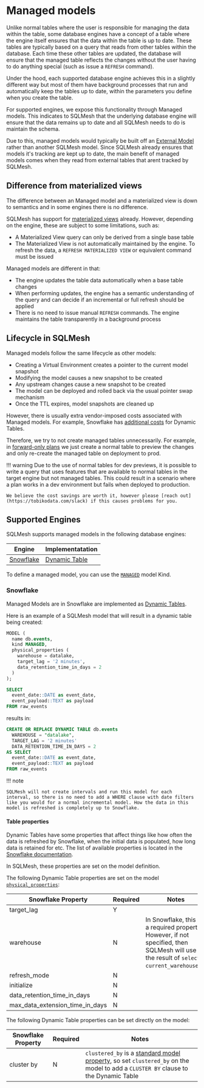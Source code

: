 # Managed models
Unlike normal tables where the user is responsible for managing the data within the table, some database engines have a concept of a table where the engine itself ensures that the data within the table is up to date. These tables are typically based on a query that reads from other tables within the database. Each time these other tables are updated, the database will ensure that the managed table reflects the changes without the user having to do anything special (such as issue a `REFRESH` command).

Under the hood, each supported database engine achieves this in a slightly different way but most of them have background processes that run and automatically keep the tables up to date, within the parameters you define when you create the table.

For supported engines, we expose this functionality through Managed models. This indicates to SQLMesh that the underlying database engine will ensure that the data remains up to date and all SQLMesh needs to do is maintain the schema.

Due to this, managed models would typically be built off an [External Model](./external_models.md) rather than another SQLMesh model. Since SQLMesh already ensures that models it's tracking are kept up to date, the main benefit of managed models comes when they read from external tables that arent tracked by SQLMesh.

## Difference from materialized views
The difference between an Managed model and a materialized view is down to semantics and in some engines there is no difference.

SQLMesh has support for [materialized views](../model_kinds#materialized-views) already. However, depending on the engine, these are subject to some limitations, such as:

- A Materialized View query can only be derived from a single base table
- The Materialized View is not automatically maintained by the engine. To refresh the data, a `REFRESH MATERIALIZED VIEW` or equivalent command must be issued

Managed models are different in that:

- The engine updates the table data automatically when a base table changes
- When performing updates, the engine has a semantic understanding of the query and can decide if an incremental or full refresh should be applied
- There is no need to issue manual `REFRESH` commands. The engine maintains the table transparently in a background process

## Lifecycle in SQLMesh
Managed models follow the same lifecycle as other models:

- Creating a Virtual Environment creates a pointer to the current model snapshot
- Modifying the model causes a new snapshot to be created
- Any upstream changes cause a new snapshot to be created
- The model can be deployed and rolled back via the usual pointer swap mechanism
- Once the TTL expires, model snapshots are cleaned up

However, there is usually extra vendor-imposed costs associated with Managed models. For example, Snowflake has [additional costs](https://docs.snowflake.com/en/user-guide/dynamic-tables-cost) for Dynamic Tables.

Therefore, we try to not create managed tables unnecessarily. For example, in [forward-only plans](../plans.md#forward-only-change) we just create a normal table to preview the changes and only re-create the managed table on deployment to prod.

!!! warning
    Due to the use of normal tables for dev previews, it is possible to write a query that uses features that are available to normal tables in the target engine but not managed tables. This could result in a scenario where a plan works in a dev environment but fails when deployed to production.
    
    We believe the cost savings are worth it, however please [reach out](https://tobikodata.com/slack) if this causes problems for you.

## Supported Engines
SQLMesh supports managed models in the following database engines:

| Engine                                               | Implementatation                                                               |
| ---------------------------------------------------- | ------------------------------------------------------------------------------ |
| [Snowflake](../../integrations/engines/snowflake.md) | [Dynamic Table](https://docs.snowflake.com/en/user-guide/dynamic-tables-intro) |

To define a managed model, you can use the [`MANAGED`](./model_kinds.md#managed) model Kind.

### Snowflake

Managed Models are in Snowflake are implemented as [Dynamic Tables](https://docs.snowflake.com/en/user-guide/dynamic-tables-intro).

Here is an example of a SQLMesh model that will result in a dynamic table being created:

```sql linenums="1"
MODEL (
  name db.events,
  kind MANAGED,
  physical_properties (
    warehouse = datalake,
    target_lag = '2 minutes',
    data_retention_time_in_days = 2
  )
);

SELECT
  event_date::DATE as event_date,
  event_payload::TEXT as payload
FROM raw_events
```

results in:

```sql linenums="1"
CREATE OR REPLACE DYNAMIC TABLE db.events
  WAREHOUSE = "datalake",
  TARGET_LAG = '2 minutes'
  DATA_RETENTION_TIME_IN_DAYS = 2
AS SELECT
  event_date::DATE as event_date,
  event_payload::TEXT as payload
FROM raw_events
```

!!! note

    SQLMesh will not create intervals and run this model for each interval, so there is no need to add a WHERE clause with date filters like you would for a normal incremental model. How the data in this model is refreshed is completely up to Snowflake.

#### Table properties

Dynamic Tables have some properties that affect things like how often the data is refreshed by Snowflake, when the initial data is populated, how long data is retained for etc. The list of available properties is located in the [Snowflake documentation](https://docs.snowflake.com/sql-reference/sql/create-dynamic-table).

In SQLMesh, these properties are set on the model definition.

The following Dynamic Table properties are set on the model [`physical_properties`](../models/overview.md#physical_properties-previously-table_properties):

| Snowflake Property              | Required | Notes
| ------------------------------- | -------- | --------------------------------------------------------------------------------------------------------------------------------------- |
| target_lag                      | Y        |                                                                                                                                         |
| warehouse                       | N        | In Snowflake, this is a required property. However, if not specified, then SQLMesh will use the result of `select current_warehouse()`. |
| refresh_mode                    | N        |                                                                                                                                         |
| initialize                      | N        |                                                                                                                                         |
| data_retention_time_in_days     | N        |                                                                                                                                         |
| max_data_extension_time_in_days | N        |                                                                                                                                         |

The following Dynamic Table properties can be set directly on the model:

| Snowflake Property | Required   | Notes                                                                                                                                                                   |
| ------------------ | ---------- | ------------------------------------------------------------------------------------------------------------------------------------------------------------------------|
| cluster by         | N          | `clustered_by` is a [standard model property](../models/overview.md#clustered_by), so set `clustered_by` on the model to add a `CLUSTER BY` clause to the Dynamic Table |